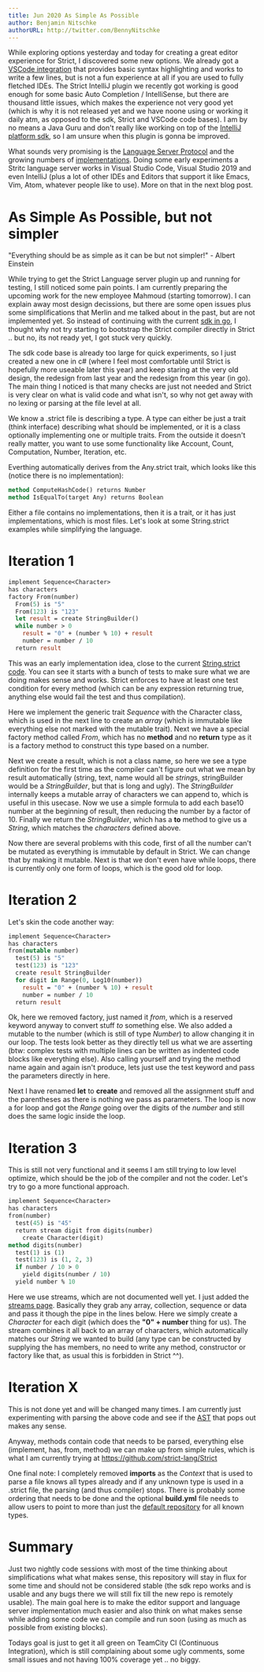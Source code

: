 ```yaml
---
title: Jun 2020 As Simple As Possible
author: Benjamin Nitschke
authorURL: http://twitter.com/BennyNitschke
---
```


While exploring options yesterday and today for creating a great editor experience for Strict, I discovered some new options. We already got a [VSCode integration](https://github.com/strict-lang/vscode-strict) that provides basic syntax highlighting and works to write a few lines, but is not a fun experience at all if you are used to fully fletched IDEs. The Strict IntelliJ plugin we recently got working is good enough for some basic Auto Completion / IntelliSense, but there are thousand little issues, which makes the experience not very good yet (which is why it is not released yet and we have noone using or working it daily atm, as opposed to the sdk, Strict and VSCode code bases). I am by no means a Java Guru and don't really like working on top of the [IntelliJ platform sdk](https://www.jetbrains.org/intellij/sdk/docs/intro/welcome.html), so I am unsure when this plugin is gonna be improved.

What sounds very promising is the [Language Server Protocol](https://microsoft.github.io/language-server-protocol/) and the growing numbers of [implementations](https://langserver.org/). Doing some early experiments a Stritc language server works in Visual Studio Code, Visual Studio 2019 and even IntelliJ (plus a lot of other IDEs and Editors that support it like Emacs, Vim, Atom, whatever people like to use). More on that in the next blog post.

# As Simple As Possible, but not simpler

"Everything should be as simple as it can be but not simpler!" - Albert Einstein

While trying to get the Strict Language server plugin up and running for testing, I still noticed some pain points. I am currently preparing the upcoming work for the new employee Mahmoud (starting tomorrow). I can explain away most design decissions, but there are some open issues plus some simplifications that Merlin and me talked about in the past, but are not implemented yet. So instead of continuing with the current [sdk in go](https://github.com/strict-lang/sdk), I thought why not try starting to bootstrap the Strict compiler directly in Strict .. but no, its not ready yet, I got stuck very quickly.

The sdk code base is already too large for quick experiments, so I just created a new one in c# (where I feel most comfortable until Strict is hopefully more useable later this year) and keep staring at the very old design, the redesign from last year and the redesign from this year (in go). The main thing I noticed is that many checks are just not needed and Strict is very clear on what is valid code and what isn't, so why not get away with no lexing or parsing at the file level at all.

We know a .strict file is describing a type. A type can either be just a trait (think interface) describing what should be implemented, or it is a class optionally implementing one or multiple traits. From the outside it doesn't really matter, you want to use some functionality like Account, Count, Computation, Number, Iteration, etc.

Everthing automatically derives from the Any.strict trait, which looks like this (notice there is no implementation):
```ocaml
method ComputeHashCode() returns Number
method IsEqualTo(target Any) returns Boolean
```

Either a file contains no implementations, then it is a trait, or it has just implementations, which is most files. Let's look at some String.strict examples while simplifying the language.

# Iteration 1

```ocaml
implement Sequence<Character>
has characters
factory From(number)
  From(5) is "5"
  From(123) is "123"
  let result = create StringBuilder()
  while number > 0
    result = "0" + (number % 10) + result
    number = number / 10
  return result
```

This was an early implementation idea, close to the current [String.strict code](https://github.com/strict-lang/Strict.Base/blob/master/src/String/String.strict). You can see it starts with a bunch of tests to make sure what we are doing makes sense and works. Strict enforces to have at least one test condition for every method (which can be any expression returning true, anything else would fail the test and thus compilation).

Here we implement the generic trait *Sequence* with the Character class, which is used in the next line to create an *array* (which is immutable like everything else not marked with the mutable trait). Next we have a special factory method called *From*, which has no **method** and no **return** type as it is a factory method to construct this type based on a number.

Next we create a result, which is not a class name, so here we see a type definition for the first time as the compiler can't figure out what we mean by result automatically (string, text, name would all be *string*s, stringBuilder would be a *StringBuilder*, but that is long and ugly). The *StringBuilder* internally keeps a mutable array of characters we can append to, which is useful in this usecase. Now we use a simple formula to add each base10 number at the beginning of result, then reducing the number by a factor of 10. Finally we return the *StringBuilder*, which has a **to** method to give us a *String*, which matches the *characters* defined above.

Now there are several problems with this code, first of all the number can't be mutated as everything is immutable by default in Strict. We can change that by making it mutable. Next is that we don't even have while loops, there is currently only one form of loops, which is the good old for loop.

# Iteration 2

Let's skin the code another way:

```ocaml
implement Sequence<Character>
has characters
from(mutable number)
  test(5) is "5"
  test(123) is "123"
  create result StringBuilder
  for digit in Range(0, Log10(number))
    result = "0" + (number % 10) + result
    number = number / 10
  return result
```

Ok, here we removed factory, just named it *from*, which is a reserved keyword anyway to convert stuff *to* something else. We also added a mutable to the number (which is still of type *Number*) to allow changing it in our loop. The tests look better as they directly tell us what we are asserting (btw: complex tests with multiple lines can be written as indented code blocks like everything else). Also calling yourself and trying the method name again and again isn't produce, lets just use the test keyword and pass the parameters directly in here.

Next I have renamed **let** to **create** and removed all the assignment stuff and the parentheses as there is nothing we pass as parameters. The loop is now a for loop and got the *Range* going over the digits of the *number* and still does the same logic inside the loop.

# Iteration 3

This is still not very functional and it seems I am still trying to low level optimize, which should be the job of the compiler and not the coder. Let's try to go a more functional approach.

```ocaml
implement Sequence<Character>
has characters
from(number)
  test(45) is "45"
  return stream digit from digits(number)
    create Character(digit)
method digits(number)
  test(1) is (1)
  test(123) is (1, 2, 3)
  if number / 10 > 0
    yield digits(number / 10)
  yield number % 10
```

Here we use streams, which are not documented well yet. I just added the [streams page](/docs/Streams). Basically they grab any array, collection, sequence or data and pass it though the pipe in the lines below. Here we simply create a *Character* for each digit (which does the **"0" + number** thing for us). The stream combines it all back to an array of characters, which automatically matches our *String* we wanted to build (any type can be constructed by supplying the has members, no need to write any method, constructor or factory like that, as usual this is forbidden in Strict ^^).

# Iteration X

This is not done yet and will be changed many times. I am currently just experimenting with parsing the above code and see if the [AST](https://en.wikipedia.org/wiki/Abstract_syntax_tree) that pops out makes any sense.

Anyway, methods contain code that needs to be parsed, everything else (implement, has, from, method) we can make up from simple rules, which is what I am currently trying at https://github.com/strict-lang/Strict

One final note: I completely removed **imports** as the *Context* that is used to parse a file knows all types already and if any unknown type is used in a .strict file, the parsing (and thus compiler) stops. There is probably some ordering that needs to be done and the optional **build.yml** file needs to allow users to point to more than just the [default repository](https://github.com/strict-lang) for all known types.

# Summary

Just two nightly code sessions with most of the time thinking about simplifications what what makes sense, this repository will stay in flux for some time and should not be considered stable (the sdk repo works and is usable and any bugs there we will still fix till the new repo is remotely usable). The main goal here is to make the editor support and language server implementation much easier and also think on what makes sense while adding some code we can compile and run soon (using as much as possible from existing blocks).

Todays goal is just to get it all green on TeamCity CI (Continuous Integration), which is still complaining about some ugly comments, some small issues and not having 100% coverage yet .. no biggy.